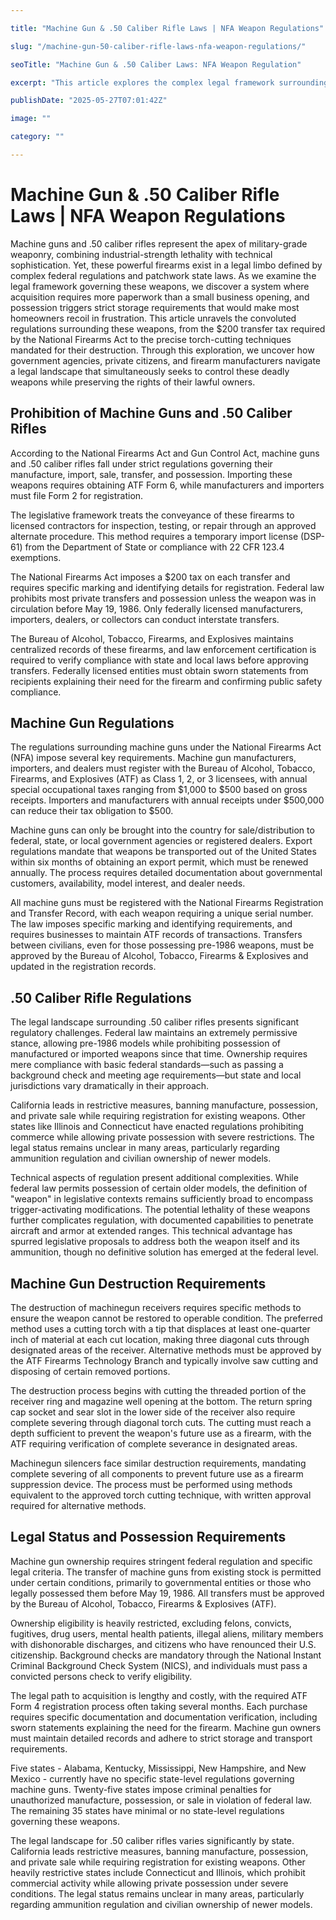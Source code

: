 ```yaml
---

title: "Machine Gun & .50 Caliber Rifle Laws | NFA Weapon Regulations"

slug: "/machine-gun-50-caliber-rifle-laws-nfa-weapon-regulations/"

seoTitle: "Machine Gun & .50 Caliber Laws: NFA Weapon Regulation"

excerpt: "This article explores the complex legal framework surrounding machine guns and .50 caliber rifles in the United States. It examines acquisition requirements, federal regulations, and the significant differences in state-level legislation that affects both civilian ownership and legal compliance."

publishDate: "2025-05-27T07:01:42Z"

image: ""

category: ""

---
```



# Machine Gun & .50 Caliber Rifle Laws | NFA Weapon Regulations

Machine guns and .50 caliber rifles represent the apex of military-grade weaponry, combining industrial-strength lethality with technical sophistication. Yet, these powerful firearms exist in a legal limbo defined by complex federal regulations and patchwork state laws. As we examine the legal framework governing these weapons, we discover a system where acquisition requires more paperwork than a small business opening, and possession triggers strict storage requirements that would make most homeowners recoil in frustration. This article unravels the convoluted regulations surrounding these weapons, from the $200 transfer tax required by the National Firearms Act to the precise torch-cutting techniques mandated for their destruction. Through this exploration, we uncover how government agencies, private citizens, and firearm manufacturers navigate a legal landscape that simultaneously seeks to control these deadly weapons while preserving the rights of their lawful owners.


## Prohibition of Machine Guns and .50 Caliber Rifles

According to the National Firearms Act and Gun Control Act, machine guns and .50 caliber rifles fall under strict regulations governing their manufacture, import, sale, transfer, and possession. Importing these weapons requires obtaining ATF Form 6, while manufacturers and importers must file Form 2 for registration.

The legislative framework treats the conveyance of these firearms to licensed contractors for inspection, testing, or repair through an approved alternate procedure. This method requires a temporary import license (DSP-61) from the Department of State or compliance with 22 CFR 123.4 exemptions.

The National Firearms Act imposes a $200 tax on each transfer and requires specific marking and identifying details for registration. Federal law prohibits most private transfers and possession unless the weapon was in circulation before May 19, 1986. Only federally licensed manufacturers, importers, dealers, or collectors can conduct interstate transfers.

The Bureau of Alcohol, Tobacco, Firearms, and Explosives maintains centralized records of these firearms, and law enforcement certification is required to verify compliance with state and local laws before approving transfers. Federally licensed entities must obtain sworn statements from recipients explaining their need for the firearm and confirming public safety compliance.


## Machine Gun Regulations

The regulations surrounding machine guns under the National Firearms Act (NFA) impose several key requirements. Machine gun manufacturers, importers, and dealers must register with the Bureau of Alcohol, Tobacco, Firearms, and Explosives (ATF) as Class 1, 2, or 3 licensees, with annual special occupational taxes ranging from $1,000 to $500 based on gross receipts. Importers and manufacturers with annual receipts under $500,000 can reduce their tax obligation to $500.

Machine guns can only be brought into the country for sale/distribution to federal, state, or local government agencies or registered dealers. Export regulations mandate that weapons be transported out of the United States within six months of obtaining an export permit, which must be renewed annually. The process requires detailed documentation about governmental customers, availability, model interest, and dealer needs.

All machine guns must be registered with the National Firearms Registration and Transfer Record, with each weapon requiring a unique serial number. The law imposes specific marking and identifying requirements, and requires businesses to maintain ATF records of transactions. Transfers between civilians, even for those possessing pre-1986 weapons, must be approved by the Bureau of Alcohol, Tobacco, Firearms & Explosives and updated in the registration records.


## .50 Caliber Rifle Regulations

The legal landscape surrounding .50 caliber rifles presents significant regulatory challenges. Federal law maintains an extremely permissive stance, allowing pre-1986 models while prohibiting possession of manufactured or imported weapons since that time. Ownership requires mere compliance with basic federal standards—such as passing a background check and meeting age requirements—but state and local jurisdictions vary dramatically in their approach.

California leads in restrictive measures, banning manufacture, possession, and private sale while requiring registration for existing weapons. Other states like Illinois and Connecticut have enacted regulations prohibiting commerce while allowing private possession with severe restrictions. The legal status remains unclear in many areas, particularly regarding ammunition regulation and civilian ownership of newer models.

Technical aspects of regulation present additional complexities. While federal law permits possession of certain older models, the definition of "weapon" in legislative contexts remains sufficiently broad to encompass trigger-activating modifications. The potential lethality of these weapons further complicates regulation, with documented capabilities to penetrate aircraft and armor at extended ranges. This technical advantage has spurred legislative proposals to address both the weapon itself and its ammunition, though no definitive solution has emerged at the federal level.


## Machine Gun Destruction Requirements

The destruction of machinegun receivers requires specific methods to ensure the weapon cannot be restored to operable condition. The preferred method uses a cutting torch with a tip that displaces at least one-quarter inch of material at each cut location, making three diagonal cuts through designated areas of the receiver. Alternative methods must be approved by the ATF Firearms Technology Branch and typically involve saw cutting and disposing of certain removed portions.

The destruction process begins with cutting the threaded portion of the receiver ring and magazine well opening at the bottom. The return spring cap socket and sear slot in the lower side of the receiver also require complete severing through diagonal torch cuts. The cutting must reach a depth sufficient to prevent the weapon's future use as a firearm, with the ATF requiring verification of complete severance in designated areas.

Machinegun silencers face similar destruction requirements, mandating complete severing of all components to prevent future use as a firearm suppression device. The process must be performed using methods equivalent to the approved torch cutting technique, with written approval required for alternative methods.


## Legal Status and Possession Requirements

Machine gun ownership requires stringent federal regulation and specific legal criteria. The transfer of machine guns from existing stock is permitted under certain conditions, primarily to governmental entities or those who legally possessed them before May 19, 1986. All transfers must be approved by the Bureau of Alcohol, Tobacco, Firearms & Explosives (ATF).

Ownership eligibility is heavily restricted, excluding felons, convicts, fugitives, drug users, mental health patients, illegal aliens, military members with dishonorable discharges, and citizens who have renounced their U.S. citizenship. Background checks are mandatory through the National Instant Criminal Background Check System (NICS), and individuals must pass a convicted persons check to verify eligibility.

The legal path to acquisition is lengthy and costly, with the required ATF Form 4 registration process often taking several months. Each purchase requires specific documentation and documentation verification, including sworn statements explaining the need for the firearm. Machine gun owners must maintain detailed records and adhere to strict storage and transport requirements.

Five states - Alabama, Kentucky, Mississippi, New Hampshire, and New Mexico - currently have no specific state-level regulations governing machine guns. Twenty-five states impose criminal penalties for unauthorized manufacture, possession, or sale in violation of federal law. The remaining 35 states have minimal or no state-level regulations governing these weapons.

The legal landscape for .50 caliber rifles varies significantly by state. California leads restrictive measures, banning manufacture, possession, and private sale while requiring registration for existing weapons. Other heavily restrictive states include Connecticut and Illinois, which prohibit commercial activity while allowing private possession under severe conditions. The legal status remains unclear in many areas, particularly regarding ammunition regulation and civilian ownership of newer models.

